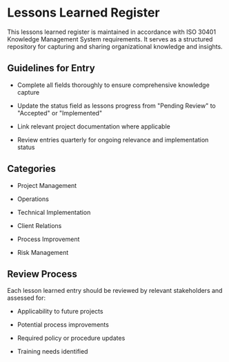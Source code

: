 # Lessons Learned Register

<!-- Unsupported block type: table -->

This lessons learned register is maintained in accordance with ISO 30401 Knowledge Management System requirements. It serves as a structured repository for capturing and sharing organizational knowledge and insights.

## Guidelines for Entry

- Complete all fields thoroughly to ensure comprehensive knowledge capture

- Update the status field as lessons progress from "Pending Review" to "Accepted" or "Implemented"

- Link relevant project documentation where applicable

- Review entries quarterly for ongoing relevance and implementation status

## Categories

- Project Management

- Operations

- Technical Implementation

- Client Relations

- Process Improvement

- Risk Management

## Review Process

Each lesson learned entry should be reviewed by relevant stakeholders and assessed for:

- Applicability to future projects

- Potential process improvements

- Required policy or procedure updates

- Training needs identified

<!-- Unsupported block type: callout -->
